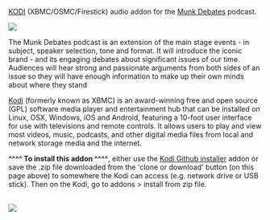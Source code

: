 <a href="kodi.tv">KODI<a> (XBMC/OSMC/Firestick) audio addon for the <a href="https://munkdebates.com/podcast">Munk Debates</a> podcast.<br>

<img src="https://www.omnycontent.com/d/playlist/4809bc8a-e41a-405c-93da-a8cf011df2f4/f4c20113-e8b0-4a61-88fc-aafb0100639f/b89b4c6a-cc72-43f2-a35c-aafb0102f899/image.jpg?t=1612818988&size=Large"><br>

The Munk Debates podcast is an extension of the main stage events - in subject, speaker selection, tone and format. It will introduce the iconic brand - and its engaging debates about significant issues of our time. Audiences will hear strong and passionate arguments from both sides of an issue so they will have enough information to make up their own minds about where they stand<br>

<a href="www.kodi.tv">Kodi</a> (formerly known as XBMC) is an award-winning free and open source (GPL) software media player and entertainment hub that can be installed on Linux, OSX, Windows, iOS and Android, featuring a 10-foot user interface for use with televisions and remote controls. It allows users to play and view most videos, music, podcasts, and other digital media files from local and network storage media and the internet.<br>

<b>^^^^ To install this addon ^^^^</b>, either use the <a href="https://www.tvaddons.co/github-browser-kodi/">Kodi Github installer</a> addon or save the .zip file downloaded from the 'clone or download' button (on this page above) to somewhere the Kodi can access (e.g. network drive or USB stick). Then on the Kodi, go to addons > install from zip file.<br>

<br><a href="http://www.kodi.tv"><img src="https://kodi.tv/sites/default/files/page/field_image/about--devices.jpg">
